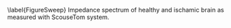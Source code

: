 \label{FigureSweep} Impedance spectrum of healthy and ischamic brain as measured with ScouseTom system.